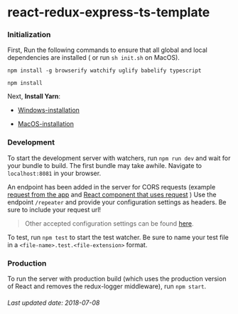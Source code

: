 # react-redux-express-ts-template

### Initialization 
First, Run the following commands to ensure that all global and local dependencies are installed ( or run `sh init.sh` on MacOS).

`npm install -g browserify watchify uglify babelify typescript`

`npm install`

Next, **Install Yarn**:  
* [Windows-installation](https://yarnpkg.com/lang/en/docs/install/#windows-stable) 

* [MacOS-installation](https://yarnpkg.com/lang/en/docs/install/#macOS-stable) 


### Development

To start the development server with watchers, run `npm run dev` and wait for your bundle to build. The first bundle may take awhile. Navigate to `localhost:8081` in your browser.

An endpoint has been added in the server for CORS requests (example [request from the app](./web/src/content/sample/repeaterEpic.ts) and [React component that uses request](./web/src/content/sample/RepeaterSample.tsx) ) Use the endpoint `/repeater` and provide your configuration settings as headers. Be sure to include your request url! 

> Other accepted configuration settings can be found [here](https://github.com/axios/axios#request-config).

To test, run `npm test` to start the test watcher. Be sure to name your test file in a `<file-name>.test.<file-extension>` format.
 
### Production

To run the server with production build (which uses the production version of React and removes the redux-logger middleware), run `npm start`. 

###### Last updated date: 2018-07-08